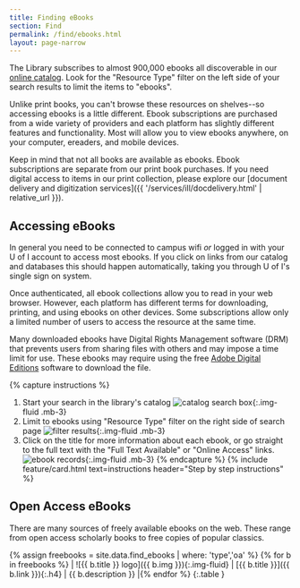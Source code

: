 ```yaml
--- 
title: Finding eBooks 
section: Find 
permalink: /find/ebooks.html 
layout: page-narrow
---
```


The Library subscribes to almost 900,000 ebooks all discoverable in our [online catalog](https://alliance-primo.hosted.exlibrisgroup.com/primo-explore/search?tab=default_tab&sortby=rank&vid=UID). 
Look for the "Resource Type" filter on the left side of your search results to limit the items to "ebooks".

Unlike print books, you can't browse these resources on shelves--so accessing ebooks is a little different. 
Ebook subscriptions are purchased from a wide variety of providers and each platform has slightly different features and functionality.
Most will allow you to view ebooks anywhere, on your computer, ereaders, and mobile devices.

Keep in mind that not all books are available as ebooks.
Ebook subscriptions are separate from our print book purchases.
If you need digital access to items in our print collection, please explore our [document delivery and digitization services]({{ '/services/ill/docdelivery.html' | relative_url }}).

## Accessing eBooks

In general you need to be connected to campus wifi *or* logged in with your U of I account to access most ebooks.
If you click on links from our catalog and databases this should happen automatically, taking you through U of I's single sign on system.

Once authenticated, all ebook collections allow you to read in your web browser. 
However, each platform has different terms for downloading, printing, and using ebooks on other devices. 
Some subscriptions allow only a limited number of users to access the resource at the same time.

Many downloaded ebooks have Digital Rights Management software (DRM) that prevents users from sharing files with others and may impose a time limit for use.
These ebooks may require using the free [Adobe Digital Editions](https://www.adobe.com/solutions/ebook/digital-editions.html) software to download the file.

{% capture instructions %}
1. Start your search in the library's catalog ![catalog search box](https://libapps.s3.amazonaws.com/accounts/64754/images/Catalog19.png){:.img-fluid .mb-3}
2. Limit to ebooks using "Resource Type" filter on the right side of search page ![filter results](https://libapps.s3.amazonaws.com/accounts/64754/images/Ebooks19.png){:.img-fluid .mb-3}
3. Click on the title for more information about each ebook, or go straight to the full text with the "Full Text Available" or "Online Access" links. ![ebook records](https://libapps.s3.amazonaws.com/accounts/64754/images/Ebooks219.png){:.img-fluid .mb-3}
{% endcapture %}
{% include feature/card.html text=instructions header="Step by step instructions" %}

## Open Access eBooks

There are many sources of freely available ebooks on the web. 
These range from open access scholarly books to free copies of popular classics. 

{% assign freebooks = site.data.find_ebooks | where: 'type','oa' %}
{% for b in freebooks %}
| ![{{ b.title }} logo]({{ b.img }}){:.img-fluid} | [{{ b.title }}]({{ b.link }}){:.h4} | {{ b.description }} |{% endfor %}
{:.table }

